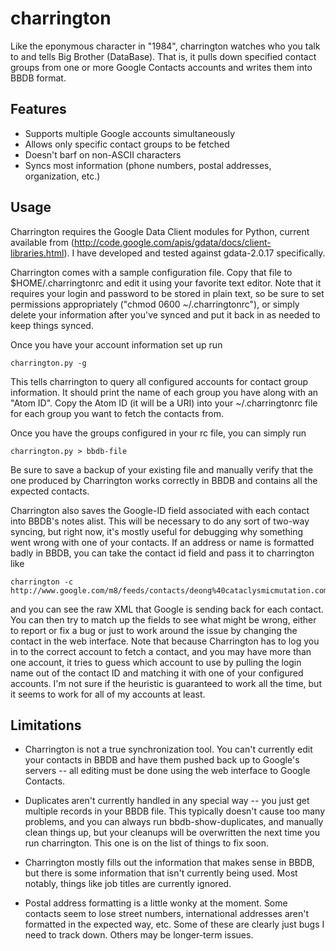 charrington
===========

Like the eponymous character in &quot;1984&quot;, charrington watches who you talk to and tells 
Big Brother (DataBase). That is, it pulls down specified contact groups from one or more Google 
Contacts accounts and writes them into BBDB format.



Features
-----------
* Supports multiple Google accounts simultaneously
* Allows only specific contact groups to be fetched
* Doesn't barf on non-ASCII characters
* Syncs most information (phone numbers, postal addresses, organization, etc.) 


Usage
-----------
Charrington requires the Google Data Client modules for Python, current available from
(http://code.google.com/apis/gdata/docs/client-libraries.html). I have developed and tested
against gdata-2.0.17 specifically.

Charrington comes with a sample configuration file. Copy that file to $HOME/.charringtonrc and edit
it using your favorite text editor. Note that it requires your login and password to be stored in 
plain text, so be sure to set permissions appropriately ("chmod 0600 ~/.charringtonrc"), or simply
delete your information after you've synced and put it back in as needed to keep things synced.

Once you have your account information set up run

    charrington.py -g

This tells charrington to query all configured accounts for contact group information. It should
print the name of each group you have along with an "Atom ID". Copy the Atom ID (it will be a URI)
into your ~/.charringtonrc file for each group you want to fetch the contacts from.

Once you have the groups configured in your rc file, you can simply run

    charrington.py > bbdb-file

Be sure to save a backup of your existing file and manually verify that the one produced by 
Charrington works correctly in BBDB and contains all the expected contacts.

Charrington also saves the Google-ID field associated with each contact into BBDB's notes alist.
This will be necessary to do any sort of two-way syncing, but right now, it's mostly useful for
debugging why something went wrong with one of your contacts. If an address or name is formatted
badly in BBDB, you can take the contact id field and pass it to charrington like

    charrington -c http://www.google.com/m8/feeds/contacts/deong%40cataclysmicmutation.com/base/4e7e4e20b3c9744  

and you can see the raw XML that Google is sending back for each contact. You can then try to
match up the fields to see what might be wrong, either to report or fix a bug or just to work
around the issue by changing the contact in the web interface. Note that because Charrington
has to log you in to the correct account to fetch a contact, and you may have more than one
account, it tries to guess which account to use by pulling the login name out of the contact ID
and matching it with one of your configured accounts. I'm not sure if the heuristic is guaranteed
to work all the time, but it seems to work for all of my accounts at least.


Limitations
-----------
* Charrington is not a true synchronization tool. You can't currently edit your contacts in BBDB
and have them pushed back up to Google's servers -- all editing must be done using the web
interface to Google Contacts.

* Duplicates aren't currently handled in any special way -- you just get multiple records in your
BBDB file. This typically doesn't cause too many problems, and you can always run bbdb-show-duplicates,
and manually clean things up, but your cleanups will be overwritten the next time you run charrington.
This one is on the list of things to fix soon.

* Charrington mostly fills out the information that makes sense in BBDB, but there is some information
that isn't currently being used. Most notably, things like job titles are currently ignored.

* Postal address formatting is a little wonky at the moment. Some contacts seem to lose street numbers,
international addresses aren't formatted in the expected way, etc. Some of these are clearly just bugs
I need to track down. Others may be longer-term issues.
